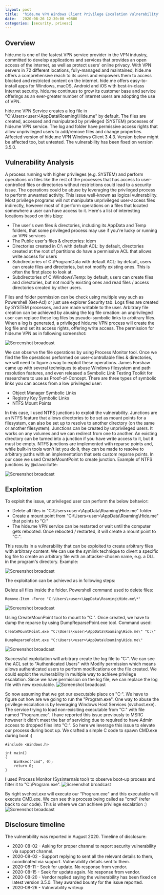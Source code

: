 ```yaml
---
layout: post
title:  "hide.me VPN Windows Client Privilege Escalation Vulnerability"
date:   2020-08-26 12:30:00 +0800
categories: [security, privesc]
---
```


Overview
--------
hide.me is one of the fastest VPN service provider in the VPN industry, committed to develop applications and services that provides an open access of the internet, as well as protect users' online privacy. With VPN servers in 72 different locations, fully-managed and maintained, hide.me offers a comprehensive reach to its users and empowers them to access blocked and restricted content on the internet. hide.me offers easy-to-install apps for Windows, macOS, Android and iOS with best-in-class Internet security. hide.me continues to grow its customer base and service offerings as an ever-greater number of internet users are adopting the use of VPN.

hide.me VPN Service creates a log file in "C:\Users\<user>\AppData\Roaming\Hide.me\" by default. The files are created, accessed and manipulated by privileged (SYSTEM) processes of hide.me VPN service. The log and folder have permissive access rights that allow unprivileged users to add/remove files and change properties. Affected version of hide.me VPN Windows Client 3.4.3. Version below might be affected too, but untested. The vulnerability has been fixed on version 3.5.0.

Vulnerability Analysis
----------------------
A process running with higher privileges (e.g. SYSTEM) and perform operations on files like the rest of the processes that has access to user-controlled files or directories without restrictions could lead to a security issue. The operations could be abuse by leveraging the privileged process to perform unwanted activity. This issue well-known as logical vulnerability. Most privilege programs will not manipulate unprivileged user-access files indirectly, however most of it perform operations on a files that located somewhere a user can have access to it. Here's a list of interesting locations based on this [blog](https://offsec.almond.consulting/intro-to-file-operation-abuse-on-Windows.html):
- The user's own files & directories, including its AppData and Temp folders, that some privileged process may use if you're lucky or running an VPN services
- The Public user's files & directories: idem
- Directories created in C:\ with default ACL: by default, directories created at the root of partitions do have a permissive ACL that allows write access for users
- Subdirectories of C:\ProgramData with default ACL: by default, users can create files and directories, but not modify existing ones. This is often the first place to look at.
- Subdirectories of C:\Windows\Temp: by default, users can create files and directories, but not modify existing ones and read files / access directories created by other users.

Files and folder permission can be check using multiple way such as Powershell (Get-Acl) or just use explorer Security tab. Logs files are created by SYSTEM processes, and are made writable to the user. Arbitrary file creation can be achieved by abusing the log file creation: an unprivileged user can replace these log files by pseudo-symbolic links to arbitrary files. When a log is generated, a privileged hide.me VPN process will create the log file and set its access rights, offering write access. The permission for hide.me VPN as in following screenshot:

![Screenshot broadcast](https://raw.githubusercontent.com/nafiez/nafiez.github.io/master/static/img/hide_vpn/acl_1.png "ACL issue")

We can observe the file operations by using Process Monitor tool. Once we find the file operations performed on user-controllable files & directories, we will need to figure a way to exploit these operations. James Forshaw came up with several techniques to abuse Windows filesystem and path resolution features, and even released a Symbolic Link Testing Toolkit for researchers to use as Proof-of-Concept. There are three types of symbolic links you can access from a low privileged user:
- Object Manager Symbolic Links
- Registry Key Symbolic Links 
- NTFS Mount Points

In this case, I used NTFS junctions to exploit the vulnerability. Junctions are an NTFS feature that allows directories to be set as mount points for a filesystem, can also be set up to resolve to another directory (on the same or another filesystem). Junctions can be created by unprivileged users. It works on any volumes and we can redirect from one to another. An existing directory can be turned into a junction if you have write access to it, but it must be empty. NTFS junctions are implemented with reparse points and, while built-in tools won't let you do it, they can be made to resolve to arbitrary paths with an implementation that sets custom reparse points. In our case we used CreateMountPoint to create junction. Example of NTFS junctions by @clavoillotte:

![Screenshot broadcast](https://offsec.almond.consulting/images/intro-to-file-operation-abuse-on-Windows/ntfs_junctions.png "NTFS junctions")

Exploitation
------------
To exploit the issue, unprivileged user can perform the below behavior:
- Delete all files in "C:\Users\<user>\AppData\Roaming\Hide.me\" folder
- Create a mount point from "C:\Users\<user>\AppData\Roaming\Hide.me\" that points to "C:\"
- The hide.me VPN service can be restarted or wait until the computer gets rebooted. Once rebooted / restarted, it will create a mount point to "C:\". 

This results in a vulnerability that can be exploited to create arbitrary files with arbitrary content. We can use the symlink technique to divert a specific log file  to create an arbitrary file with an attacker-chosen name, e.g. a DLL in the program's directory. Example:

![Screenshot broadcast](https://offsec.almond.consulting/images/intro-to-file-operation-abuse-on-Windows/product_x_exploit_junction.png "NTFS Junction Exploitation")

The exploitation can be achieved as in following steps:

Delete all files inside the folder. Powershell command used to delete files:
```
Remove-Item -Force "C:\Users\<user>\AppData\Roaming\Hide.me\*"
```
![Screenshot broadcast](https://raw.githubusercontent.com/nafiez/nafiez.github.io/master/static/img/hide_vpn/delete_2.png "File deletion")

Using CreateMounPoint tool to mount to "C:\". Once created, we have to dump the reparse by using DumpReparsePoint.exe tool. Command used:
```
CreateMountPoint.exe "C:\Users\<user>\AppData\Roaming\Hide.me\" "C:\"

DumpReparsePoint.exe "C:\Users\<user>\AppData\Roaming\Hide.me\"
```
![Screenshot broadcast](https://raw.githubusercontent.com/nafiez/nafiez.github.io/master/static/img/hide_vpn/mount_3.png "NTFS Junctions")

Successful exploitation will arbitrary create the log file to "C:\". We can see the ACL set to "Authenticated Users" with Modify permission which means allows authenticated users to perform modifications on the file created. We could exploit the vulnerability in multiple way to achieve privilege escalation. Since we have permission on the log file, we can replace the log file with new executable. 
![Screenshot broadcast](https://raw.githubusercontent.com/nafiez/nafiez.github.io/master/static/img/hide_vpn/file_created_4.png "Successful exploitation")

So now assuming that we got our executable place on "C:\". We have to figure out how are we going to run the "Program.exe". One way to abuse the privilege escalation is by leveraging Windows Host Services (svchost.exe). The service trying to load non-exisiting executable from "C:\" with file named "Program.exe". I have reported this issue previously to MSRC however it didn't meet the bar of servicing due to required to have Admin access to dropped files into "C:\". So here we leverage this issue to elevate our process during boot up. We crafted a simple C code to spawn CMD.exe during boot :)
```
#include <Windows.h>

int main()
{
	WinExec("cmd", 0);
	return 0;
}
```

I used Process Monitor (Sysinternals tool) to observe boot-up process and filter it to "C:\Program.exe". 
![Screenshot broadcast](https://raw.githubusercontent.com/nafiez/nafiez.github.io/master/static/img/hide_vpn/load_file.png "Loaded")

By right svchost.exe will execute our "Program.exe" and this executable will execute CMD.exe. We can see this process being called as "cmd" (refer back to our code). This is where we can achieve privilege escalation :)
![Screenshot broadcast](https://raw.githubusercontent.com/nafiez/nafiez.github.io/master/static/img/hide_vpn/privesc.png "Privilege escalations")


Disclosure timeline
-------------------
The vulnerability was reported in August 2020. Timeline of disclosure:

- 2020-08-02 - Asking for proper channel to report security vulnerability via support channel.
- 2020-08-02 - Support replying to sent all the relevant details to them, coordinated via support. Vulnerability details sent to them. 
- 2020-08-11 - Seek for update. No response from vendor.
- 2020-08-15 - Seek for update again. No response from vendor.
- 2020-08-20 - Vendor replied saying the vulnerability has been fixed on latest version 3.5.0. They awarded bounty for the issue reported.
- 2020-08-26 - Vulnerability writeup
